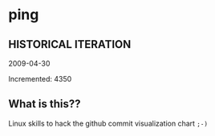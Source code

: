 # ping

## HISTORICAL ITERATION
2009-04-30

Incremented: 4350

## What is this?? 
Linux skills to hack the github commit visualization chart `;-)`
